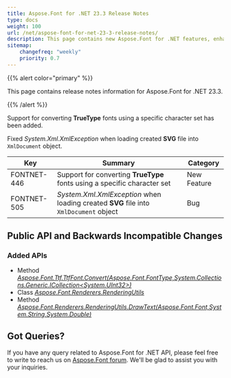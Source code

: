 ```yaml
---
title: Aspose.Font for .NET 23.3 Release Notes
type: docs
weight: 100
url: /net/aspose-font-for-net-23-3-release-notes/
description: This page contains new Aspose.Font for .NET features, enhancement, and bug fixes in 2022, version 23.3. 
sitemap:
    changefreq: "weekly"
    priority: 0.7
---
```


{{% alert color="primary" %}} 

This page contains release notes information for Aspose.Font for .NET 23.3.

{{% /alert %}} 

Support for converting **TrueType** fonts using a specific character set has been added.

Fixed *System.Xml.XmlException* when loading created **SVG** file into `XmlDocument` object.

| Key | Summary | Category |
|---|---|---|
| FONTNET-446 | Support for converting **TrueType** fonts using a specific character set | New Feature |
| FONTNET-505 | *System.Xml.XmlException* when loading created **SVG** file into `XmlDocument` object  | Bug |

## Public API and Backwards Incompatible Changes

### Added APIs
* Method [*Aspose.Font.Ttf.TtfFont.Convert(Aspose.Font.FontType,System.Collections.Generic.ICollection<System.UInt32>)*](https://reference.aspose.com/font/net/aspose.font.ttf/ttffont/convert/#convert_1)
* Class [*Aspose.Font.Renderers.RenderingUtils*](https://reference.aspose.com/font/net/aspose.font.renderers/renderingutils/)
* Method [*Aspose.Font.Renderers.RenderingUtils.DrawText(Aspose.Font.Font,System.String,System.Double)*](https://reference.aspose.com/font/net/aspose.font.renderers/renderingutils/drawtext/)
## Got Queries?
If you have any query related to Aspose.Font for .NET API, please feel free to write to reach us on [Aspose.Font forum](https://forum.aspose.com/c/font/). We'll be glad to assist you with your inquiries.
